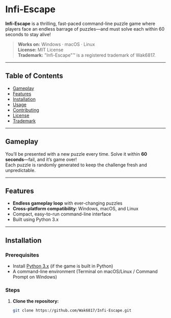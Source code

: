 # Infi-Escape

**Infi-Escape** is a thrilling, fast-paced command-line puzzle game where players face an endless barrage of puzzles—and must solve each within 60 seconds to stay alive!

> **Works on:** Windows · macOS · Linux  
> **License:** MIT License  
> **Trademark:** "Infi-Escape"™ is a registered trademark of Wak6817.

---

## Table of Contents

- [Gameplay](#gameplay)  
- [Features](#features)  
- [Installation](#installation)  
- [Usage](#usage)  
- [Contributing](#contributing)  
- [License](#license)  
- [Trademark](#trademark)

---

## Gameplay

You’ll be presented with a new puzzle every time. Solve it within **60 seconds**—fail, and it’s game over!  
Each puzzle is randomly generated to keep the challenge fresh and unpredictable.

---

## Features

- **Endless gameplay loop** with ever-changing puzzles  
- **Cross-platform compatibility**: Windows, macOS, and Linux  
- Compact, easy-to-run command-line interface  
- Built using Python 3.x

---

## Installation

### Prerequisites

- Install [Python 3.x](https://www.python.org/) (if the game is built in Python)  
- A command-line environment (Terminal on macOS/Linux / Command Prompt on Windows)

### Steps

1. **Clone the repository:**
   ```bash
   git clone https://github.com/Wak6817/Infi-Escape.git
